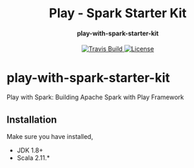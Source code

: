 <h1 align="center">
    <br>
        Play - Spark Starter Kit
    <br>
  <h4 align="center">play-with-spark-starter-kit</h4>
</h1>

<p align="center">
       <a href="https://travis-ci.org/Renien/play-with-spark-starter-kit">
           <img src=https://api.travis-ci.org/Renien/play-with-spark-starter-kit.svg?branch=master"
                alt="Travis Build">
       </a>
       <a href="">
           <img src="https://img.shields.io/npm/l/express.svg?maxAge=2592000&style=flat-square"
                alt="License">
         </a>
    </p>

# play-with-spark-starter-kit
Play with Spark: Building Apache Spark with Play Framework

## Installation

Make sure you have installed,

- JDK 1.8+
- Scala 2.11.*
